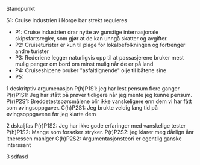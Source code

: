 Standpunkt

S1: Cruise industrien i Norge bør strekt reguleres
- P1: Cruise industrien drar nytte av gunstige internasjonale skipsfartsregler, som gjør at de kan unngå skatter og avgifter.
- P2: Cruiseturister er kun til plage for lokalbefolkningen og fortrenger andre turister
- P3:  Rederiene legger naturligvis opp til at passasjerene bruker mest mulig penger om bord om minst mulig når de er på land
- P4: Cruiseshipene bruker "asfaltlignende" olje til båtene sine
- P5: 


1 deskritptiv argumenasjon
P(h)P1S1: jeg har lest pensum flere ganger
P(r)P1S1: Jeg har stått på prøver tidligere når jeg mente jeg kunne pensum.
P(r)P2S1: Breddetestspørsmålene blir ikke vanskeligere enn dem vi har fått som
øvingsoppgaver.
C(h)P2S1: Jeg brukte veldig lang tid på øvingsoppgavene før jeg klarte dem

2 dskaljfas
P(r)P1S2: Jeg har ikke gode erfaringer med vanskelige tester
P(h)P1S2: Mange som forsøker stryker.
P(r)P2S2: jeg klarer meg dårlign ånr itneressen manlger
C(h)P2S2: Argumentasjonsteori er egentlig ganske interssant

3 sdfasd

